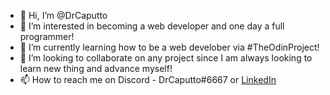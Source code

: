 - 👋 Hi, I’m @DrCaputto
- 👀 I’m interested in becoming a web developer and one day a full programmer!
- 🌱 I’m currently learning how to be a web develober via #TheOdinProject!
- 💞️ I’m looking to collaborate on any project since I am always looking to learn new thing and advance myself!
- 📫 How to reach me on Discord - DrCaputto#6667 or [LinkedIn](https://www.linkedin.com/in/branko-popovic) 

<!---
DrCaputto/DrCaputto is a ✨ special ✨ repository because its `README.md` (this file) appears on your GitHub profile.
You can click the Preview link to take a look at your changes.
--->
